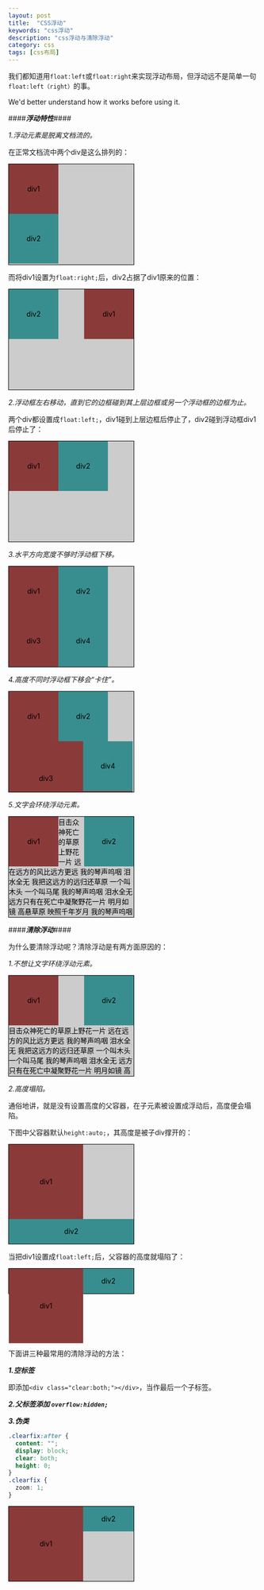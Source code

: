 ```yaml
---
layout: post
title:  "CSS浮动"
keywords: "css浮动"
description: "css浮动与清除浮动"
category: css
tags: [css布局]
---
```


我们都知道用`float:left`或`float:right`来实现浮动布局，但浮动远不是简单一句`float:left（right）`的事。

We'd better understand how it works before using it.

<style type="text/css">
@media (max-width:767px) {
.parent, .auto-height-parent {width:100% !important;}
}
.parent {
    height:202px;
    width:50%;
    background-color:#ccc;
    color:#000;
    border:1px solid #000;
    margin-bottom:10px;
    overflow:hidden;
}
.sub-a {
    height:100px;
    width:100px;
    background-color:#8B3A3A;
    line-height:100px;
    text-align:center;
}
.sub-b {
    height:100px;
    width:100px;
    background-color:#388E8E;
    line-height:100px;
    text-align:center;
}
.sub-c {
    height:100px;
    width:100px;
    background-color:#8E8E38;
    line-height:100px;
    text-align:center;
}
.auto-height-parent {
    width:50%;
    background-color:#ccc;
    color:#000;
    border:1px solid #000;
    margin-bottom:10px;
}
.sub-a-large {
    height:150px;
    width:150px;
    background-color:#8B3A3A;
    line-height:150px;
    text-align:center;
}
.sub-b-slim {
    height:50px;
    background-color:#388E8E;
    line-height:50px;
    text-align:center;
}
.l-float {
    float:left;
}
.r-float {
    float:right;
}
.clearfix:after {
    content: " ";
    display: block;
    clear: both;
    height: 0;
}
.clearfix {
  zoom: 1;
}
</style>

####***浮动特性***####

*<div class="warning">1.浮动元素是脱离文档流的。</div>*

在正常文档流中两个div是这么排列的：

<div class="parent">
    <div class="sub-a">div1</div>
    <div class="sub-b">div2</div>
</div>

而将div1设置为`float:right;`后，div2占据了div1原来的位置：

<div class="parent">
    <div class="sub-a r-float">div1</div>
    <div class="sub-b">div2</div>
</div>

*<div class="warning">2.浮动框左右移动，直到它的边框碰到其上层边框或另一个浮动框的边框为止。</div>*

两个div都设置成`float:left;`，div1碰到上层边框后停止了，div2碰到浮动框div1后停止了：

<div class="parent">
    <div class="sub-a l-float">div1</div>
    <div class="sub-b l-float">div2</div>
</div>

*<div class="warning">3.水平方向宽度不够时浮动框下移。</div>*

<div class="parent">
    <div class="sub-a l-float">div1</div>
    <div class="sub-b l-float">div2</div>
    <div class="sub-a l-float">div3</div>
    <div class="sub-b l-float">div4</div>
    <div class="sub-a l-float">div5</div>
    <div class="sub-b l-float">div6</div>
</div>

*<div class="warning">4.高度不同时浮动框下移会“卡住”。</div>*

<div class="parent">
    <div class="sub-a l-float">div1</div>
    <div class="sub-b l-float">div2</div>
    <div class="sub-a-large l-float">div3</div>
    <div class="sub-b l-float">div4</div>
    <div class="sub-a l-float">div5</div>
    <div class="sub-c l-float">div6</div>
</div>

*<div class="warning">5.文字会环绕浮动元素。</div>*

<div class="parent">   
    <div class="sub-a l-float">div1</div>
    <div class="sub-b r-float">div2</div> 
    目击众神死亡的草原上野花一片 远在远方的风比远方更远 我的琴声呜咽 泪水全无 我把这远方的远归还草原 一个叫木头 一个叫马尾 我的琴声呜咽 泪水全无 远方只有在死亡中凝聚野花一片 明月如镜 高悬草原 映照千年岁月 我的琴声呜咽 泪水全无 只身打马过草原     
</div>

####***清除浮动***####

为什么要清除浮动呢？清除浮动是有两方面原因的：

*<div class="warning">1.不想让文字环绕浮动元素。</div>*

<div class="parent">   
    <div class="sub-a l-float">div1</div>
    <div class="sub-b r-float">div2</div>    
    <div style="clear:both;"></div>
    目击众神死亡的草原上野花一片 远在远方的风比远方更远 我的琴声呜咽 泪水全无 我把这远方的远归还草原 一个叫木头 一个叫马尾 我的琴声呜咽 泪水全无 远方只有在死亡中凝聚野花一片 明月如镜 高悬草原 映照千年岁月 我的琴声呜咽 泪水全无 只身打马过草原     
</div>

*<div class="warning">2.高度塌陷。</div>*

通俗地讲，就是没有设置高度的父容器，在子元素被设置成浮动后，高度便会塌陷。

下图中父容器默认`height:auto;`，其高度是被子div撑开的：

<div class="auto-height-parent">   
    <div class="sub-a-large">div1</div>
    <div class="sub-b-slim">div2</div>
</div>

当把div1设置成`float:left;`后，父容器的高度就塌陷了：

<div class="auto-height-parent">   
    <div class="sub-a-large l-float" style="margin-bottom:10px;">div1</div>
    <div class="sub-b-slim">div2</div>
</div>

<div style="clear:both;">下面讲三种最常用的清除浮动的方法：</div>

***1.空标签***

即添加`<div class="clear:both;"></div>`，当作最后一个子标签。

***2.父标签添加 `overflow:hidden;`***

***3.伪类***

```css
.clearfix:after {
  content: "";
  display: block;
  clear: both;
  height: 0;
}
.clearfix {
  zoom: 1;
}
```

<div class="auto-height-parent clearfix">   
    <div class="sub-a-large l-float">div1</div>
    <div class="sub-b-slim">div2</div>     
</div>


